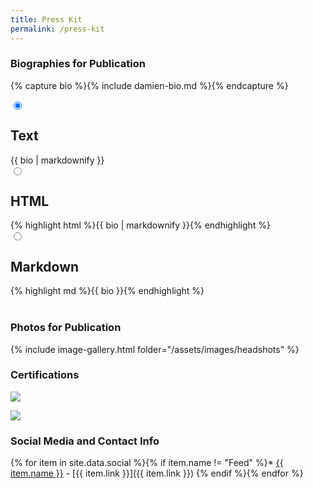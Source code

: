 ```yaml
---
title: Press Kit
permalink: /press-kit
---
```



### Biographies for Publication

{% capture bio %}{% include damien-bio.md %}{% endcapture %}


<!-- tabPanel from https://codepen.io/thierry/pen/gPoWxj -->
<div class="tabPanel-widget">
    <label for="tab-1" tabindex="0"></label>
    <input id="tab-1" type="radio" name="tabs" checked="true" aria-hidden="true">
    <h2>Text</h2>
    <div>{{ bio | markdownify }}</div>
    <label for="tab-2" tabi ndex="0"></label>
    <input id="tab-2" type="radio" name="tabs" aria-h idden="true">
    <h2>HTML</h2>
    <div>{% highlight html %}{{ bio | markdownify }}{% endhighlight %}</div>
    <label for="tab-3" tabindex="0"></label>
    <input id="tab-3" type="radio" name="tabs" aria-hidden="true">
    <h2>Markdown</h2>
    <div>{% highlight md %}{{ bio }}{% endhighlight %}</div>
</div>

<br class="clear" />  

### Photos for Publication

{% include image-gallery.html folder="/assets/images/headshots" %}

### Certifications

<a href="https://rhtapps.redhat.com/certifications/badge/verify/TKTO7OS6YC7EJ5K5BPTWAJ2S3MAEQU3CUPSQX2KSDXT6RW46LQ33TZNCC5VGOAYPFY7HVVIGB5XKUTI5W6QLZX6UMV3D6ILAY7YA4GY="><img src="https://rhtapps.redhat.com/certifications/badge/download/TKTO7OS6YC7EJ5K5BPTWAJ2S3MAEQU3CUPSQX2KSDXT6RW46LQ33TZNCC5VGOAYPFY7HVVIGB5XKUTI5W6QLZX6UMV3D6ILAY7YA4GY=?download" /></a>

<a href="https://rhtapps.redhat.com/certifications/badge/verify/TKTO7OS6YC7EJ5K5BPTWAJ2S3MAEQU3CUPSQX2KSDXT6RW46LQ3T7ULZ55KZZ56SKO7EQ3ETTLYZQ4U5NQYTCNA62RUWOCM34WWBUYQ="><img src="https://rhtapps.redhat.com/certifications/badge/verify/TKTO7OS6YC7EJ5K5BPTWAJ2S3MAEQU3CUPSQX2KSDXT6RW46LQ3T7ULZ55KZZ56SKO7EQ3ETTLYZQ4U5NQYTCNA62RUWOCM34WWBUYQ=?download" /></a>

### Social Media and Contact Info

{% for item in site.data.social %}{% if item.name != "Feed" %}* <a href="{{ item.link }}" class="{{ item.class }}"><span class="label">{{ item.name }}</span></a> - [{{ item.link }}]({{ item.link }})
{% endif %}{% endfor %}


